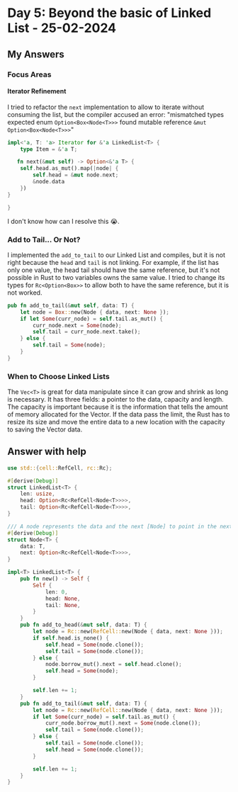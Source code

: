 # Day 5: Beyond the basic of Linked List - 25-02-2024

## My Answers

### Focus Areas
#### Iterator Refinement
I tried to refactor the ``next`` implementation to allow to iterate without consuming the list, but the compiler accused an error: "mismatched types expected enum `Option<Box<Node<T>>>` found mutable reference `&mut Option<Box<Node<T>>>`"
```rs
impl<'a, T: 'a> Iterator for &'a LinkedList<T> {
    type Item = &'a T;

   fn next(&mut self) -> Option<&'a T> {
    self.head.as_mut().map(|node| {
        self.head = &mut node.next;
        &node.data
    })
}

}
```
I don't know how can I resolve this 😭.

### Add to Tail... Or Not?
I implemented the ``add_to_tail`` to our Linked List and compiles, but it is not right because the ``head`` and ``tail`` is not linking. For example, if the list has only one value, the head tail should have the same reference, but it's not possible in Rust to two variables owns the same value. I tried to change its types for ``Rc<Option<Box>>`` to allow both to have the same reference, but it is not worked.

```rs
pub fn add_to_tail(&mut self, data: T) {
    let node = Box::new(Node { data, next: None });
    if let Some(curr_node) = self.tail.as_mut() {
        curr_node.next = Some(node);
        self.tail = curr_node.next.take();
    } else {
        self.tail = Some(node);
    }
}
```

### When to Choose Linked Lists
The ``Vec<T>`` is great for data manipulate since it can grow and shrink as long is necessary. It has three fields: a pointer to the data, capacity and length. The capacity is important because it is the information that tells the amount of memory allocated for the Vector. If the data pass the limit, the Rust has to resize its size and move the entire data to a new location with the capacity to saving the Vector data.

## Answer with help
```rs
use std::{cell::RefCell, rc::Rc};

#[derive(Debug)]
struct LinkedList<T> {
    len: usize,
    head: Option<Rc<RefCell<Node<T>>>>,
    tail: Option<Rc<RefCell<Node<T>>>>,
}

/// A node represents the data and the next [Node] to point in the next.
#[derive(Debug)]
struct Node<T> {
    data: T,
    next: Option<Rc<RefCell<Node<T>>>>,
}

impl<T> LinkedList<T> {
    pub fn new() -> Self {
        Self {
            len: 0,
            head: None,
            tail: None,
        }
    }
    pub fn add_to_head(&mut self, data: T) {
        let node = Rc::new(RefCell::new(Node { data, next: None }));
        if self.head.is_none() {
            self.head = Some(node.clone());
            self.tail = Some(node.clone());
        } else {
            node.borrow_mut().next = self.head.clone();
            self.head = Some(node);
        }

        self.len += 1;
    }
    pub fn add_to_tail(&mut self, data: T) {
        let node = Rc::new(RefCell::new(Node { data, next: None }));
        if let Some(curr_node) = self.tail.as_mut() {
            curr_node.borrow_mut().next = Some(node.clone());
            self.tail = Some(node.clone());
        } else {
            self.tail = Some(node.clone());
            self.head = Some(node.clone());
        }

        self.len += 1;
    }
}
```
